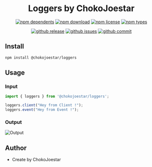 <h1 align="center">Loggers by ChokoJoestar</h1>

<div align="center">

[![npm dependents](https://badgen.net/npm/v/@chokojoestar/loggers)](https://www.npmjs.com/package/@chokojoestar/loggers) [![npm download](https://badgen.net/npm/dt/@chokojoestar/loggers)](https://www.npmjs.com/package/@chokojoestar/loggers) [![npm license](https://badgen.net/npm/license/@chokojoestar/loggers)](https://www.npmjs.com/package/@chokojoestar/loggers) [![npm types](https://badgen.net/npm/types/@chokojoestar/loggers)](https://www.npmjs.com/package/@chokojoestar/loggers)

[![github release](https://badgen.net/github/release/chokojoestar/loggers)](https://github.com/chokojoestar/loggers/releases) [![github issues](https://badgen.net/github/issues/chokojoestar/loggers)](https://github.com/chokojoestar/loggers/issues) [![github commit](https://badgen.net/github/commits/chokojoestar/loggers)](https://github.com/ChokoJoestar/Loggers/commits)


</div>

## Install

```sh
npm install @chokojoestar/loggers
```

## Usage

### Input
```js
import { loggers } from '@chokojoestar/loggers';

loggers.client("Hey from Client !");
loggers.event("Hey from Event !");
```
### Output

![Output](https://cdn.discordapp.com/attachments/942863485690322984/1099422442507747328/image.png)

## Author
 
- Create by ChokoJoestar